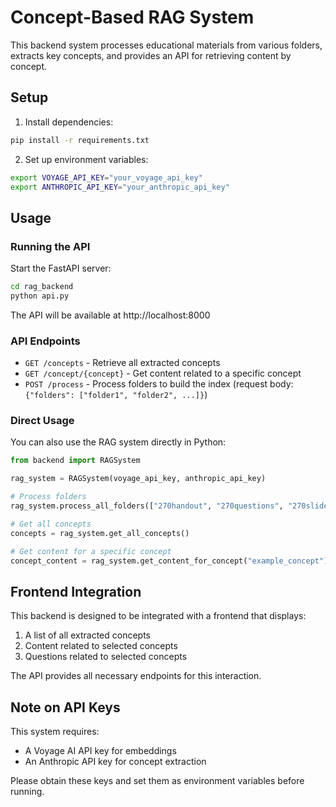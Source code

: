 # Concept-Based RAG System

This backend system processes educational materials from various folders, extracts key concepts, and provides an API for retrieving content by concept.

## Setup

1. Install dependencies:
```bash
pip install -r requirements.txt
```

2. Set up environment variables:
```bash
export VOYAGE_API_KEY="your_voyage_api_key"
export ANTHROPIC_API_KEY="your_anthropic_api_key"
```

## Usage

### Running the API

Start the FastAPI server:
```bash
cd rag_backend
python api.py
```

The API will be available at http://localhost:8000

### API Endpoints

- `GET /concepts` - Retrieve all extracted concepts
- `GET /concept/{concept}` - Get content related to a specific concept
- `POST /process` - Process folders to build the index (request body: `{"folders": ["folder1", "folder2", ...]}`)

### Direct Usage

You can also use the RAG system directly in Python:

```python
from backend import RAGSystem

rag_system = RAGSystem(voyage_api_key, anthropic_api_key)

# Process folders
rag_system.process_all_folders(["270handout", "270questions", "270slides"])

# Get all concepts
concepts = rag_system.get_all_concepts()

# Get content for a specific concept
concept_content = rag_system.get_content_for_concept("example_concept")
```

## Frontend Integration

This backend is designed to be integrated with a frontend that displays:
1. A list of all extracted concepts
2. Content related to selected concepts
3. Questions related to selected concepts

The API provides all necessary endpoints for this interaction.

## Note on API Keys

This system requires:
- A Voyage AI API key for embeddings
- An Anthropic API key for concept extraction

Please obtain these keys and set them as environment variables before running. 